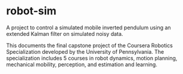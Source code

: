 # robot-sim
A project to control a simulated mobile inverted pendulum using an extended Kalman filter on simulated noisy data.

This documents the final capstone project of the Coursera Robotics Specialization developed by the University of Pennsylvania. The specialization includes 5 courses in robot dynamics, motion planning, mechanical mobility, perception, and estimation and learning. 
